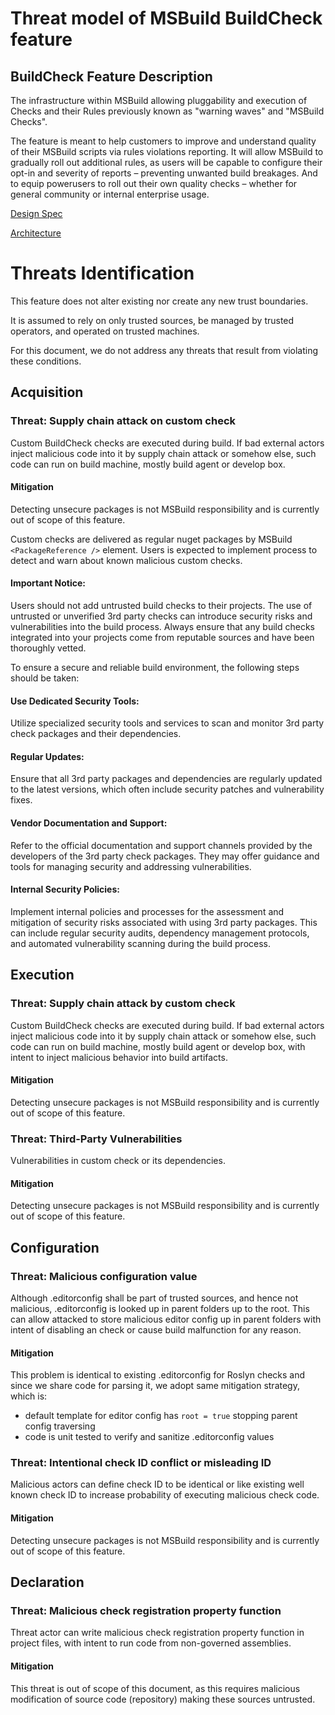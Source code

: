 
# Threat model of MSBuild BuildCheck feature

## BuildCheck Feature Description

The infrastructure within MSBuild allowing pluggability and execution of
Checks and their Rules previously known as "warning waves" and
"MSBuild Checks".

The feature is meant to help customers to improve and understand quality of their MSBuild scripts via rules violations reporting. It will allow MSBuild to gradually roll out additional rules, as users will be capable to configure their opt-in and severity of reports – preventing unwanted build breakages. And to equip powerusers to roll out their own quality checks – whether for general community or internal enterprise usage.

[Design
Spec](https://github.com/dotnet/msbuild/blob/main/documentation/specs/proposed/BuildCheck.md)

[Architecture](https://github.com/dotnet/msbuild/blob/main/documentation/specs/proposed/BuildCheck-Architecture.md)

# Threats Identification

This feature does not alter existing nor create any new trust boundaries.

It is assumed to rely on only trusted sources, be managed by trusted operators, and operated on trusted machines.

For this document, we do not address any threats that result from violating these conditions.

## Acquisition

### Threat: Supply chain attack on custom check

Custom BuildCheck checks are executed during build. If bad external actors inject malicious code into it by supply chain attack or somehow else, such code can run on build machine, mostly build agent or develop box.

#### Mitigation

Detecting unsecure packages is not MSBuild responsibility and is currently out of scope of this feature.

Custom checks are delivered as regular nuget packages by MSBuild `<PackageReference />` element.
Users is expected to implement process to detect and warn about known malicious custom checks.

#### Important Notice:
Users should not add untrusted build checks to their projects. The use of untrusted or unverified 3rd party checks can introduce security risks and vulnerabilities into the build process. Always ensure that any build checks integrated into your projects come from reputable sources and have been thoroughly vetted.

To ensure a secure and reliable build environment, the following steps should be taken:

#### Use Dedicated Security Tools:
Utilize specialized security tools and services to scan and monitor 3rd party check packages and their dependencies. 
#### Regular Updates:
Ensure that all 3rd party packages and dependencies are regularly updated to the latest versions, which often include security patches and vulnerability fixes.

#### Vendor Documentation and Support:
Refer to the official documentation and support channels provided by the developers of the 3rd party check packages. They may offer guidance and tools for managing security and addressing vulnerabilities.

#### Internal Security Policies:
Implement internal policies and processes for the assessment and mitigation of security risks associated with using 3rd party packages. This can include regular security audits, dependency management protocols, and automated vulnerability scanning during the build process.

## Execution

### Threat: Supply chain attack by custom check

Custom BuildCheck checks are executed during build. If bad external actors inject malicious code into it by supply chain attack or somehow else, such code can run on build machine, mostly build agent or develop box, with intent to inject malicious behavior into build artifacts.

#### Mitigation

Detecting unsecure packages is not MSBuild responsibility and is currently out of scope of this feature.

### Threat: Third-Party Vulnerabilities
Vulnerabilities in custom check or its dependencies.

#### Mitigation

Detecting unsecure packages is not MSBuild responsibility and is currently out of scope of this feature.

## Configuration

### Threat: Malicious configuration value

Although .editorconfig shall be part of trusted sources, and hence not malicious, .editorconfig is looked up in parent folders up to the root. This can allow attacked to store malicious editor config up in parent folders with intent of disabling an check or cause build malfunction for any reason.

#### Mitigation

This problem is identical to existing .editorconfig for Roslyn checks and since we share code for parsing it, we adopt same mitigation strategy, which is:

- default template for editor config has `root = true` stopping parent config traversing
- code is unit tested to verify and sanitize .editorconfig values

### Threat: Intentional check ID conflict or misleading ID

Malicious actors can define check ID to be identical or like existing well known check ID to increase probability of executing malicious check code.

#### Mitigation

Detecting unsecure packages is not MSBuild responsibility and is currently out of scope of this feature.

## Declaration

### Threat: Malicious check registration property function

Threat actor can write malicious check registration property function in project files, with intent to run code from non-governed assemblies.

#### Mitigation

This threat is out of scope of this document, as this requires malicious modification of source code (repository) making these sources untrusted.
